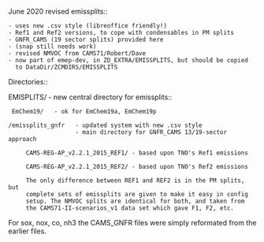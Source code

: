 June 2020 revised emissplits::

    - uses new .csv style (libreoffice friendly!)
    - Ref1 and Ref2 versions, to cope with condensables in PM splits
    - GNFR_CAMS (19 sector splits) provided here
    - (snap still needs work)
    - revised NMVOC from CAMS71/Robert/Dave 
    - now part of emep-dev, in ZD_EXTRA/EMISSPLITS, but should be copied
      to DataDir/ZCMDIRS/EMISSPLITS
     

Directories::

  EMISPLITS/               - new central directory for emissplits::

     EmChem19/   - ok for EmChem19a, EmChem19p 

    /emissplits_gnfr   - updated system with new .csv style
                       - main directory for GNFR_CAMS 13/19-sector approach

         CAMS-REG-AP_v2.2.1_2015_REF1/ - based upon TNO's Ref1 emissions

         CAMS-REG-AP_v2.2.1_2015_REF2/ - based upon TNO's Ref2 emissions
  
         The only difference between REF1 and REF2 is in the PM splits, but
         complete sets of emissplits are given to make it easy in config
         setup. The NMVOC splits are identical for both, and taken from
         the CAMS71-II-scenarios_v1 data set which gave F1, F2, etc.
  
    
For sox, nox, co, nh3 the CAMS_GNFR files were simply reformated from the
earlier files.
